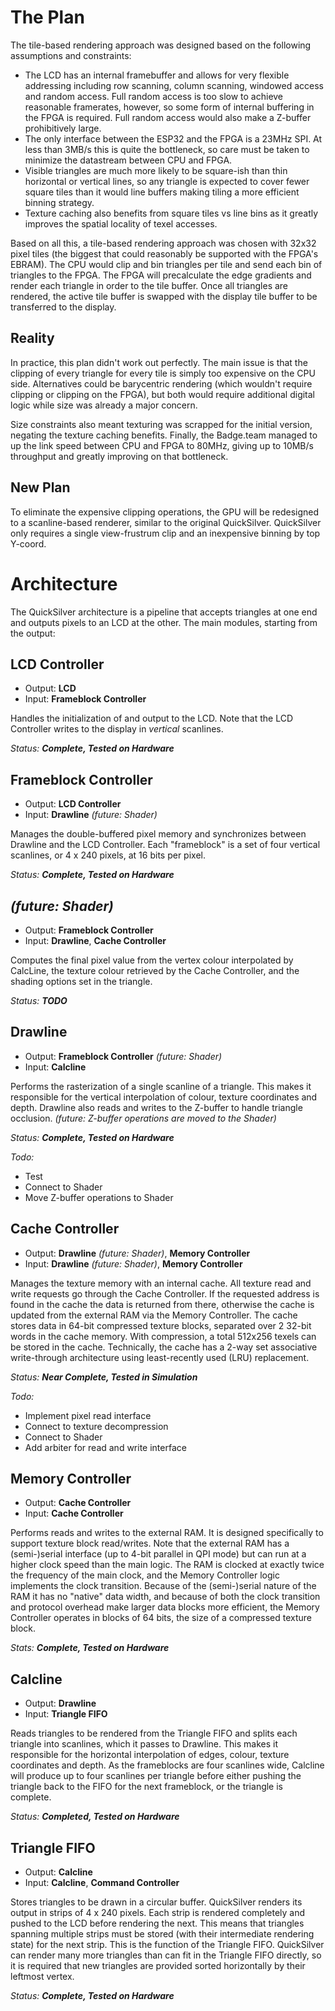 # The Plan

The tile-based rendering approach was designed based on the following assumptions and constraints:

- The LCD has an internal framebuffer and allows for very flexible addressing including row scanning, column scanning, windowed access and random access. Full random access is too slow to achieve reasonable framerates, however, so some form of internal buffering in the FPGA is required. Full random access would also make a Z-buffer prohibitively large.
- The only interface between the ESP32 and the FPGA is a 23MHz SPI. At less than 3MB/s this is quite the bottleneck, so care must be taken to minimize the datastream between CPU and FPGA.
- Visible triangles are much more likely to be square-ish than thin horizontal or vertical lines, so any triangle is expected to cover fewer square tiles than it would line buffers making tiling a more efficient binning strategy.
- Texture caching also benefits from square tiles vs line bins as it greatly improves the spatial locality of texel accesses.

Based on all this, a tile-based rendering approach was chosen with 32x32 pixel tiles (the biggest that could reasonably be supported with the FPGA's EBRAM). The CPU would clip and bin triangles per tile and send each bin of triangles to the FPGA. The FPGA will precalculate the edge gradients and render each triangle in order to the tile buffer. Once all triangles are rendered, the active tile buffer is swapped with the display tile buffer to be transferred to the display.

## Reality

In practice, this plan didn't work out perfectly. The main issue is that the clipping of every triangle for every tile is simply too expensive on the CPU side. Alternatives could be barycentric rendering (which wouldn't require clipping or clipping on the FPGA), but both would require additional digital logic while size was already a major concern.

Size constraints also meant texturing was scrapped for the initial version, negating the texture caching benefits. Finally, the Badge.team managed to up the link speed between CPU and FPGA to 80MHz, giving up to 10MB/s throughput and greatly improving on that bottleneck.

## New Plan

To eliminate the expensive clipping operations, the GPU will be redesigned to a scanline-based renderer, similar to the original QuickSilver. QuickSilver only requires a single view-frustrum clip and an inexpensive binning by top Y-coord.


# Architecture

The QuickSilver architecture is a pipeline that accepts triangles at one end and outputs pixels to an LCD at the other. The main modules, starting from the output:

## LCD Controller
- Output: **LCD**
- Input: **Frameblock Controller**

Handles the initialization of and output to the LCD. Note that the LCD Controller writes to the display in *vertical* scanlines.

*Status: **Complete, Tested on Hardware***

## Frameblock Controller
- Output: **LCD Controller**
- Input: **Drawline** *(future: Shader)*

Manages the double-buffered pixel memory and synchronizes between Drawline and the LCD Controller. Each "frameblock" is a set of four vertical scanlines, or 4 x 240 pixels, at 16 bits per pixel.

*Status: **Complete, Tested on Hardware***

## *(future: Shader)*
- Output: **Frameblock Controller**
- Input: **Drawline**, **Cache Controller**

Computes the final pixel value from the vertex colour interpolated by CalcLine, the texture colour retrieved by the Cache Controller, and the shading options set in the triangle.

*Status: **TODO***

## Drawline
- Output: **Frameblock Controller** *(future: Shader)*
- Input: **Calcline**

Performs the rasterization of a single scanline of a triangle. This makes it responsible for the vertical interpolation of colour, texture coordinates and depth. Drawline also reads and writes to the Z-buffer to handle triangle occlusion. *(future: Z-buffer operations are moved to the Shader)*

*Status: **Complete, Tested on Hardware***

*Todo:*
- Test
- Connect to Shader
- Move Z-buffer operations to Shader

## Cache Controller
- Output: **Drawline** *(future: Shader)*, **Memory Controller**
- Input: **Drawline** *(future: Shader)*, **Memory Controller**

Manages the texture memory with an internal cache. All texture read and write requests go through the Cache Controller. If the requested address is found in the cache the data is returned from there, otherwise the cache is updated from the external RAM via the Memory Controller.
The cache stores data in 64-bit compressed texture blocks, separated over 2 32-bit words in the cache memory. With compression, a total 512x256 texels can be stored in the cache.
Technically, the cache has a 2-way set associative write-through architecture using least-recently used (LRU) replacement.

*Status: **Near Complete, Tested in Simulation***

*Todo:*
- Implement pixel read interface
- Connect to texture decompression
- Connect to Shader
- Add arbiter for read and write interface

## Memory Controller
- Output: **Cache Controller**
- Input: **Cache Controller**

Performs reads and writes to the external RAM. It is designed specifically to support texture block read/writes. Note that the external RAM has a (semi-)serial interface (up to 4-bit parallel in QPI mode) but can run at a higher clock speed than the main logic. The RAM is clocked at exactly twice the frequency of the main clock, and the Memory Controller logic implements the clock transition. 
Because of the (semi-)serial nature of the RAM it has no "native" data width, and because of both the clock transition and protocol overhead make larger data blocks more efficient, the Memory Controller operates in blocks of 64 bits, the size of a compressed texture block.

*Stats: **Complete, Tested on Hardware***

## Calcline
- Output: **Drawline**
- Input: **Triangle FIFO**

Reads triangles to be rendered from the Triangle FIFO and splits each triangle into scanlines, which it passes to Drawline. This makes it responsible for the horizontal interpolation of edges, colour, texture coordinates and depth. As the frameblocks are four scanlines wide, Calcline will produce up to four scanlines per triangle before either pushing the triangle back to the FIFO for the next frameblock, or the triangle is complete.

*Status: **Completed, Tested on Hardware***

## Triangle FIFO
- Output: **Calcline**
- Input: **Calcline**, **Command Controller**

Stores triangles to be drawn in a circular buffer. QuickSilver renders its output in strips of 4 x 240 pixels. Each strip is rendered completely and pushed to the LCD before rendering the next. This means that triangles spanning multiple strips must be stored (with their intermediate rendering state) for the next strip. This is the function of the Triangle FIFO.
QuickSilver can render many more triangles than can fit in the Triangle FIFO directly, so it is required that new triangles are provided sorted horizontally by their leftmost vertex.

*Status: **Complete, Tested on Hardware***